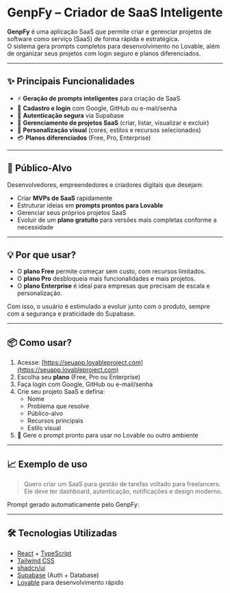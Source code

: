 # GenpFy – Criador de SaaS Inteligente

**GenpFy** é uma aplicação SaaS que permite criar e gerenciar projetos de software como serviço (SaaS) de forma rápida e estratégica.  
O sistema gera prompts completos para desenvolvimento no Lovable, além de organizar seus projetos com login seguro e planos diferenciados.

---

## ✨ Principais Funcionalidades

- ⚡ **Geração de prompts inteligentes** para criação de SaaS
- 📝 **Cadastro e login** com Google, GitHub ou e-mail/senha
- 🔐 **Autenticação segura** via Supabase
- 📂 **Gerenciamento de projetos SaaS** (criar, listar, visualizar e excluir)
- 🎨 **Personalização visual** (cores, estilos e recursos selecionados)
- 💳 **Planos diferenciados** (Free, Pro, Enterprise)

---

## 🎯 Público-Alvo

Desenvolvedores, empreendedores e criadores digitais que desejam:

- Criar **MVPs de SaaS** rapidamente
- Estruturar ideias em **prompts prontos para Lovable**
- Gerenciar seus próprios projetos SaaS
- Evoluir de um **plano gratuito** para versões mais completas conforme a necessidade

---

## 💡 Por que usar?

- O **plano Free** permite começar sem custo, com recursos limitados.  
- O **plano Pro** desbloqueia mais funcionalidades e mais projetos.  
- O **plano Enterprise** é ideal para empresas que precisam de escala e personalização.  

Com isso, o usuário é estimulado a evoluir junto com o produto, sempre com a segurança e praticidade do Supabase.

---

## 📦 Como usar?

1. Acesse: [https://seuapp.lovableproject.com](https://seuapp.lovableproject.com)  
2. Escolha seu **plano** (Free, Pro ou Enterprise)  
3. Faça login com Google, GitHub ou e-mail/senha  
4. Crie seu projeto SaaS e defina:  
   - Nome  
   - Problema que resolve  
   - Público-alvo  
   - Recursos principais  
   - Estilo visual  
5. 🚀 Gere o prompt pronto para usar no Lovable ou outro ambiente

---

## 📈 Exemplo de uso

> Quero criar um SaaS para gestão de tarefas voltado para freelancers.  
> Ele deve ter dashboard, autenticação, notificações e design moderno.

Prompt gerado automaticamente pelo GenpFy:  

---

## 🛠️ Tecnologias Utilizadas

- [React](https://react.dev/) + [TypeScript](https://www.typescriptlang.org/)  
- [Tailwind CSS](https://tailwindcss.com/)  
- [shadcn/ui](https://ui.shadcn.com/)  
- [Supabase](https://supabase.com/) (Auth + Database)  
- [Lovable](https://lovable.dev/) para desenvolvimento rápido  
